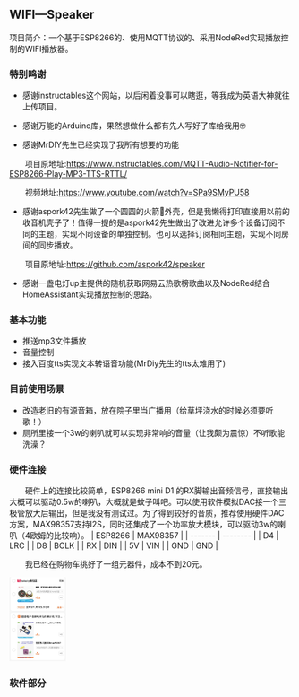 ## WIFI—Speaker
项目简介：一个基于ESP8266的、使用MQTT协议的、采用NodeRed实现播放控制的WIFI播放器。
### 特别鸣谢
- 感谢instructables这个网站，以后闲着没事可以瞎逛，等我成为英语大神就往上传项目。

- 感谢万能的Arduino库，果然想做什么都有先人写好了库给我用🤓

- 感谢MrDIY先生已经实现了我所有想要的功能

　　项目原地址:https://www.instructables.com/MQTT-Audio-Notifier-for-ESP8266-Play-MP3-TTS-RTTL/

　　视频地址:https://www.youtube.com/watch?v=SPa9SMyPU58
　　
- 感谢aspork42先生做了一个圆圆的火箭🚀外壳，但是我懒得打印直接用以前的收音机壳子了！值得一提的是aspork42先生做出了改进允许多个设备订阅不同的主题，实现不同设备的单独控制。也可以选择订阅相同主题，实现不同房间的同步播放。

　　项目原地址:https://github.com/aspork42/speaker
　　
- 感谢一盏电灯up主提供的随机获取网易云热歌榜歌曲以及NodeRed结合HomeAssistant实现播放控制的思路。
### 基本功能
- 推送mp3文件播放
- 音量控制
- 接入百度tts实现文本转语音功能(MrDiy先生的tts太难用了)
### 目前使用场景
- 改造老旧的有源音箱，放在院子里当广播用（给草坪浇水的时候必须要听歌！）
- 厕所里接一个3w的喇叭就可以实现非常响的音量（让我颇为震惊）不听歌能洗澡？
### 硬件连接
　　硬件上的连接比较简单，ESP8266 mini D1 的RX脚输出音频信号，直接输出大概可以驱动0.5w的喇叭，大概就是蚊子叫吧。可以使用软件模拟DAC接一个三极管放大后输出，但是我没有测试过。为了得到较好的音质，推荐使用硬件DAC方案，MAX98357支持I2S，同时还集成了一个功率放大模块，可以驱动3w的喇叭（4欧姆的比较响）。
| ESP8266 | MAX98357 |
| ------- | -------- |
| D4      | LRC      |
| D8      | BCLK     |
| RX      | DIN      |
| 5V      | VIN      |
| GND     | GND      |

　　我已经在购物车挑好了一组元器件，成本不到20元。

<img src=https://github.com/best6000/WIFI-Speaker/blob/main/pic/1.jpg width=20%>

### 软件部分


